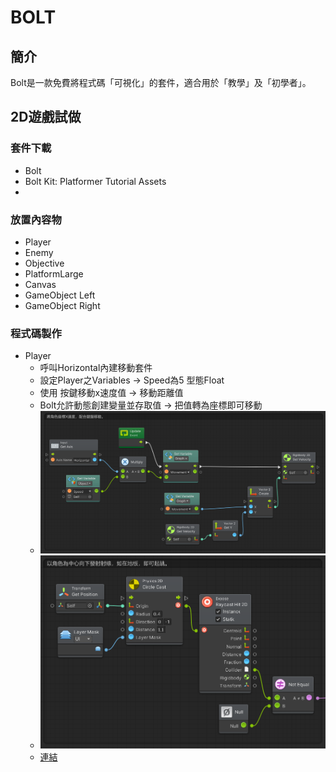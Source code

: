 # BOLT
## 簡介
Bolt是一款免費將程式碼「可視化」的套件，適合用於「教學」及「初學者」。

## 2D遊戲試做
### 套件下載
- Bolt
- Bolt Kit: Platformer Tutorial Assets
- 
### 放置內容物
- Player
- Enemy
- Objective
- PlatformLarge
- Canvas
- GameObject Left 
- GameObject Right
### 程式碼製作
- Player
  - 呼叫Horizontal內建移動套件
  - 設定Player之Variables → Speed為5 型態Float
  - 使用 按鍵移動x速度值 → 移動距離值 
  - Bolt允許動態創建變量並存取值 → 把值轉為座標即可移動 
  - ![](https://github.com/derek071717/pokemon/blob/main/Image/%E8%A7%92%E8%89%B2%E5%BA%A7%E6%A8%99%E7%A7%BB%E5%8B%95.png)
  - ![圖](https://github.com/derek071717/pokemon/blob/main/Player%20move.png)
  - [連結](https://github.com/derek071717/pokemon/blob/main/Player%20move.png)
